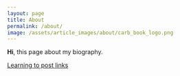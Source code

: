 ```yaml
---
layout: page
title: About
permalink: /about/
image: /assets/article_images/about/carb_book_logo.png
---
```


**Hi**, this page about my biography.

[Learning to post links](https://clck.ru/1Okl1)